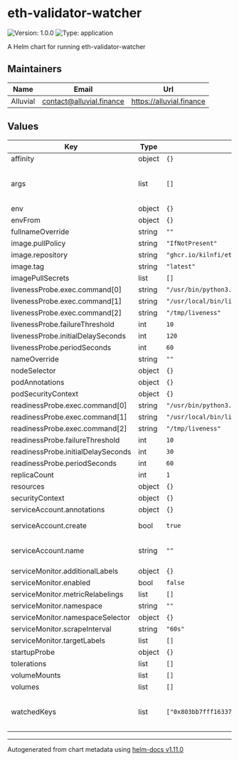 # eth-validator-watcher

![Version: 1.0.0](https://img.shields.io/badge/Version-1.0.0-informational?style=flat-square) ![Type: application](https://img.shields.io/badge/Type-application-informational?style=flat-square)

A Helm chart for running eth-validator-watcher

## Maintainers

| Name | Email | Url |
| ---- | ------ | --- |
| Alluvial | <contact@alluvial.finance> | <https://alluvial.finance> |

## Values

| Key | Type | Default | Description |
|-----|------|---------|-------------|
| affinity | object | `{}` |  |
| args | list | `[]` | Specifies the arguments to the command line Please refer to https://github.com/kilnfi/eth-validator-watcher/blob/main/README.md#description |
| env | object | `{}` |  |
| envFrom | object | `{}` |  |
| fullnameOverride | string | `""` |  |
| image.pullPolicy | string | `"IfNotPresent"` |  |
| image.repository | string | `"ghcr.io/kilnfi/eth-validator-watcher"` |  |
| image.tag | string | `"latest"` |  |
| imagePullSecrets | list | `[]` |  |
| livenessProbe.exec.command[0] | string | `"/usr/bin/python3.9"` |  |
| livenessProbe.exec.command[1] | string | `"/usr/local/bin/liveness_check.py"` |  |
| livenessProbe.exec.command[2] | string | `"/tmp/liveness"` |  |
| livenessProbe.failureThreshold | int | `10` |  |
| livenessProbe.initialDelaySeconds | int | `120` |  |
| livenessProbe.periodSeconds | int | `60` |  |
| nameOverride | string | `""` |  |
| nodeSelector | object | `{}` |  |
| podAnnotations | object | `{}` |  |
| podSecurityContext | object | `{}` |  |
| readinessProbe.exec.command[0] | string | `"/usr/bin/python3.9"` |  |
| readinessProbe.exec.command[1] | string | `"/usr/local/bin/liveness_check.py"` |  |
| readinessProbe.exec.command[2] | string | `"/tmp/liveness"` |  |
| readinessProbe.failureThreshold | int | `10` |  |
| readinessProbe.initialDelaySeconds | int | `30` |  |
| readinessProbe.periodSeconds | int | `60` |  |
| replicaCount | int | `1` |  |
| resources | object | `{}` |  |
| securityContext | object | `{}` |  |
| serviceAccount.annotations | object | `{}` | Annotations to add to the service account |
| serviceAccount.create | bool | `true` | Specifies whether a service account should be created |
| serviceAccount.name | string | `""` | The name of the service account to use. If not set and create is true, a name is generated using the fullname template |
| serviceMonitor.additionalLabels | object | `{}` |  |
| serviceMonitor.enabled | bool | `false` |  |
| serviceMonitor.metricRelabelings | list | `[]` |  |
| serviceMonitor.namespace | string | `""` |  |
| serviceMonitor.namespaceSelector | object | `{}` |  |
| serviceMonitor.scrapeInterval | string | `"60s"` |  |
| serviceMonitor.targetLabels | list | `[]` |  |
| startupProbe | object | `{}` |  |
| tolerations | list | `[]` |  |
| volumeMounts | list | `[]` |  |
| volumes | list | `[]` |  |
| watchedKeys | list | `["0x803bb7fff16337dfb88572d865cb9d80ca331b73eb1ce1552443ab7c0c72fb45bd472a28f9f7f5cbea33f2bc489101ee","0x805df773babb33d1dfe990c64ddf61d9b3b8c68a0ca2b48eb0260e76c5b8daf52cd8938c1b27c1994e64209904b63257","0x81f455f55c701997fa64bfdbbe707e058e4d2d971e6d5dbfd5a276a03e1ce822825739f418421bfee4a7d6dd55fe10e3"]` | List of public keys to watch. See https://github.com/kilnfi/eth-validator-watcher/blob/main/README.md#command-lines-examples |

----------------------------------------------
Autogenerated from chart metadata using [helm-docs v1.11.0](https://github.com/norwoodj/helm-docs/releases/v1.11.0)
